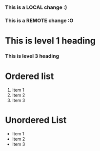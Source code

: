 ### This is a LOCAL change :)
### This is a REMOTE change :O

# This is level 1 heading
### This is level 3 heading

# Ordered list
1. Item 1
2. Item 2
3. Item 3

# Unordered List

- Item 1
- Item 2
- Item 3